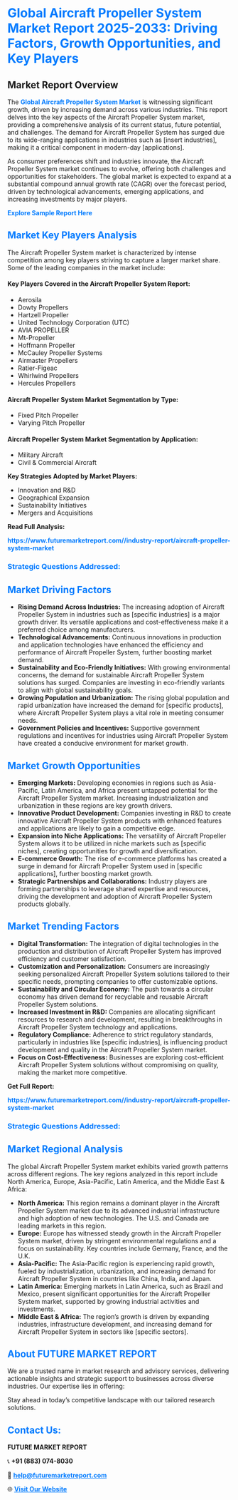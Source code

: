 <h1 style="color: #007BFF;">Global Aircraft Propeller System Market Report 2025-2033: Driving Factors, Growth Opportunities, and Key Players</h1>

<section id="overview">
<h2>Market Report Overview</h2>
<p>The <a href="https://www.futuremarketreport.com//industry-report/aircraft-propeller-system-market" style="color: #007BFF; text-decoration: none;"><strong>Global Aircraft Propeller System Market</strong></a> is witnessing significant growth, driven by increasing demand across various industries. This report delves into the key aspects of the Aircraft Propeller System market, providing a comprehensive analysis of its current status, future potential, and challenges. The demand for Aircraft Propeller System has surged due to its wide-ranging applications in industries such as [insert industries], making it a critical component in modern-day [applications].</p>
<p>As consumer preferences shift and industries innovate, the Aircraft Propeller System market continues to evolve, offering both challenges and opportunities for stakeholders. The global market is expected to expand at a substantial compound annual growth rate (CAGR) over the forecast period, driven by technological advancements, emerging applications, and increasing investments by major players.</p>
</section>

<section id="overview">
<p><a href="https://www.futuremarketreport.com//request-sample/reportId=45386" style="color: #007BFF; text-decoration: none;"><strong>Explore Sample Report Here</strong></a></p>
</section>

<section id="key-players">
<h2 style="color: #007BFF;">Market Key Players Analysis</h2>
<p>The Aircraft Propeller System market is characterized by intense competition among key players striving to capture a larger market share. Some of the leading companies in the market include:</p>
<h4>Key Players Covered in the Aircraft Propeller System Report:</h4>
<ul><li>Aerosila</li><li>Dowty Propellers</li><li>Hartzell Propeller</li><li>United Technology Corporation (UTC)</li><li>AVIA PROPELLER</li><li>Mt-Propeller</li><li>Hoffmann Propeller</li><li>McCauley Propeller Systems</li><li>Airmaster Propellers</li><li>Ratier-Figeac</li><li>Whirlwind Propellers</li><li>Hercules Propellers</li></ul>
<h4>Aircraft Propeller System Market Segmentation by Type:</h4>
<ul><li>Fixed Pitch Propeller</li><li>Varying Pitch Propeller</li></ul>

<h4>Aircraft Propeller System Market Segmentation by Application:</h4>
<ul><li>Military Aircraft</li><li>Civil &amp; Commercial Aircraft</li></ul>
<p><strong>Key Strategies Adopted by Market Players:</strong></p>
<ul>
<li>Innovation and R&D</li>
<li>Geographical Expansion</li>
<li>Sustainability Initiatives</li>
<li>Mergers and Acquisitions</li>
</ul>
</section>

<section>
<p><strong>Read Full Analysis: </strong></p><a href="https://www.futuremarketreport.com//industry-report/aircraft-propeller-system-market" style="color: #007BFF; text-decoration: none;"><strong>https://www.futuremarketreport.com//industry-report/aircraft-propeller-system-market</strong></a>
<h3 style="color: #007BFF;">Strategic Questions Addressed:</h3>
</section>

<section id="driving-factors">
<h2 style="color: #007BFF;">Market Driving Factors</h2>
<ul>
<li><strong>Rising Demand Across Industries:</strong> The increasing adoption of Aircraft Propeller System in industries such as [specific industries] is a major growth driver. Its versatile applications and cost-effectiveness make it a preferred choice among manufacturers.</li>
<li><strong>Technological Advancements:</strong> Continuous innovations in production and application technologies have enhanced the efficiency and performance of Aircraft Propeller System, further boosting market demand.</li>
<li><strong>Sustainability and Eco-Friendly Initiatives:</strong> With growing environmental concerns, the demand for sustainable Aircraft Propeller System solutions has surged. Companies are investing in eco-friendly variants to align with global sustainability goals.</li>
<li><strong>Growing Population and Urbanization:</strong> The rising global population and rapid urbanization have increased the demand for [specific products], where Aircraft Propeller System plays a vital role in meeting consumer needs.</li>
<li><strong>Government Policies and Incentives:</strong> Supportive government regulations and incentives for industries using Aircraft Propeller System have created a conducive environment for market growth.</li>
</ul>
</section>

<section id="growth-opportunities">
<h2 style="color: #007BFF;">Market Growth Opportunities</h2>
<ul>
<li><strong>Emerging Markets:</strong> Developing economies in regions such as Asia-Pacific, Latin America, and Africa present untapped potential for the Aircraft Propeller System market. Increasing industrialization and urbanization in these regions are key growth drivers.</li>
<li><strong>Innovative Product Development:</strong> Companies investing in R&D to create innovative Aircraft Propeller System products with enhanced features and applications are likely to gain a competitive edge.</li>
<li><strong>Expansion into Niche Applications:</strong> The versatility of Aircraft Propeller System allows it to be utilized in niche markets such as [specific niches], creating opportunities for growth and diversification.</li>
<li><strong>E-commerce Growth:</strong> The rise of e-commerce platforms has created a surge in demand for Aircraft Propeller System used in [specific applications], further boosting market growth.</li>
<li><strong>Strategic Partnerships and Collaborations:</strong> Industry players are forming partnerships to leverage shared expertise and resources, driving the development and adoption of Aircraft Propeller System products globally.</li>
</ul>
</section>

<section id="trending-factors">
<h2 style="color: #007BFF;">Market Trending Factors</h2>
<ul>
<li><strong>Digital Transformation:</strong> The integration of digital technologies in the production and distribution of Aircraft Propeller System has improved efficiency and customer satisfaction.</li>
<li><strong>Customization and Personalization:</strong> Consumers are increasingly seeking personalized Aircraft Propeller System solutions tailored to their specific needs, prompting companies to offer customizable options.</li>
<li><strong>Sustainability and Circular Economy:</strong> The push towards a circular economy has driven demand for recyclable and reusable Aircraft Propeller System solutions.</li>
<li><strong>Increased Investment in R&D:</strong> Companies are allocating significant resources to research and development, resulting in breakthroughs in Aircraft Propeller System technology and applications.</li>
<li><strong>Regulatory Compliance:</strong> Adherence to strict regulatory standards, particularly in industries like [specific industries], is influencing product development and quality in the Aircraft Propeller System market.</li>
<li><strong>Focus on Cost-Effectiveness:</strong> Businesses are exploring cost-efficient Aircraft Propeller System solutions without compromising on quality, making the market more competitive.</li>
</ul>
</section>

<section>
<p><strong>Get Full Report: </strong></p><a href="https://www.futuremarketreport.com//industry-report/aircraft-propeller-system-market" style="color: #007BFF; text-decoration: none;"><strong>https://www.futuremarketreport.com//industry-report/aircraft-propeller-system-market</strong></a>
<h3 style="color: #007BFF;">Strategic Questions Addressed:</h3>
</section>


<section id="regional-analysis">
<h2 style="color: #007BFF;">Market Regional Analysis</h2>
<p>The global Aircraft Propeller System market exhibits varied growth patterns across different regions. The key regions analyzed in this report include North America, Europe, Asia-Pacific, Latin America, and the Middle East & Africa:</p>
<ul>
<li><strong>North America:</strong> This region remains a dominant player in the Aircraft Propeller System market due to its advanced industrial infrastructure and high adoption of new technologies. The U.S. and Canada are leading markets in this region.</li>
<li><strong>Europe:</strong> Europe has witnessed steady growth in the Aircraft Propeller System market, driven by stringent environmental regulations and a focus on sustainability. Key countries include Germany, France, and the U.K.</li>
<li><strong>Asia-Pacific:</strong> The Asia-Pacific region is experiencing rapid growth, fueled by industrialization, urbanization, and increasing demand for Aircraft Propeller System in countries like China, India, and Japan.</li>
<li><strong>Latin America:</strong> Emerging markets in Latin America, such as Brazil and Mexico, present significant opportunities for the Aircraft Propeller System market, supported by growing industrial activities and investments.</li>
<li><strong>Middle East & Africa:</strong> The region’s growth is driven by expanding industries, infrastructure development, and increasing demand for Aircraft Propeller System in sectors like [specific sectors].</li>
</ul>
</section>

<footer>
<h2 style="color: #007BFF;">About FUTURE MARKET REPORT</h2>
<p>We are a trusted name in market research and advisory services, delivering actionable insights and strategic support to businesses across diverse industries. Our expertise lies in offering:</p>

<p>Stay ahead in today’s competitive landscape with our tailored research solutions.</p>

<h2 style="color: #007BFF;">Contact Us:</h2>
<p><strong>FUTURE MARKET REPORT</strong></p>
<p>📞 <strong>+91 (883) 074-8030</strong></p>
<p>📧 <strong><a href="mailto:help@futuremarketreport.com" style="color: #007BFF;">help@futuremarketreport.com</a></strong></p>
<p>🌐 <strong><a href="https://www.futuremarketreport.com/" style="color: #007BFF;">Visit Our Website</a></strong></p>
</footer>